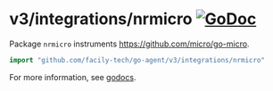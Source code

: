 # v3/integrations/nrmicro [![GoDoc](https://godoc.org/github.com/facily-tech/go-agent/v3/integrations/nrmicro?status.svg)](https://godoc.org/github.com/facily-tech/go-agent/v3/integrations/nrmicro)

Package `nrmicro` instruments https://github.com/micro/go-micro.

```go
import "github.com/facily-tech/go-agent/v3/integrations/nrmicro"
```

For more information, see
[godocs](https://godoc.org/github.com/facily-tech/go-agent/v3/integrations/nrmicro).
